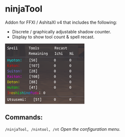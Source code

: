 # ninjaTool
Addon for FFXI / AshitaXI v4 that includes the following:
 - Discrete / graphically adjustable shadow counter.
 - Display to show tool count & spell recast.
 
![ninjaTool: Spell Window](images/spellWindow.png "Spell Window")

## Commands:
`/ninjaTool, /nintool, /nt` *Open the configuration menu.*